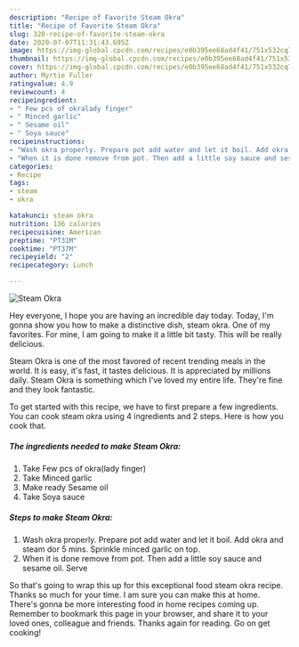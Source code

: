 ```yaml
---
description: "Recipe of Favorite Steam Okra"
title: "Recipe of Favorite Steam Okra"
slug: 320-recipe-of-favorite-steam-okra
date: 2020-07-07T11:31:43.695Z
image: https://img-global.cpcdn.com/recipes/e0b395ee68ad4f41/751x532cq70/steam-okra-recipe-main-photo.jpg
thumbnail: https://img-global.cpcdn.com/recipes/e0b395ee68ad4f41/751x532cq70/steam-okra-recipe-main-photo.jpg
cover: https://img-global.cpcdn.com/recipes/e0b395ee68ad4f41/751x532cq70/steam-okra-recipe-main-photo.jpg
author: Myrtie Fuller
ratingvalue: 4.9
reviewcount: 4
recipeingredient:
- " Few pcs of okralady finger"
- " Minced garlic"
- " Sesame oil"
- " Soya sauce"
recipeinstructions:
- "Wash okra properly. Prepare pot add water and let it boil. Add okra and steam dor 5 mins. Sprinkle minced garlic on top."
- "When it is done remove from pot. Then add a little soy sauce and sesame oil. Serve"
categories:
- Recipe
tags:
- steam
- okra

katakunci: steam okra 
nutrition: 136 calories
recipecuisine: American
preptime: "PT31M"
cooktime: "PT37M"
recipeyield: "2"
recipecategory: Lunch

---
```



![Steam Okra](https://img-global.cpcdn.com/recipes/e0b395ee68ad4f41/751x532cq70/steam-okra-recipe-main-photo.jpg)

Hey everyone, I hope you are having an incredible day today. Today, I'm gonna show you how to make a distinctive dish, steam okra. One of my favorites. For mine, I am going to make it a little bit tasty. This will be really delicious.

Steam Okra is one of the most favored of recent trending meals in the world. It is easy, it's fast, it tastes delicious. It is appreciated by millions daily. Steam Okra is something which I've loved my entire life. They're fine and they look fantastic.




To get started with this recipe, we have to first prepare a few ingredients. You can cook steam okra using 4 ingredients and 2 steps. Here is how you cook that.

<!--inarticleads1-->

##### The ingredients needed to make Steam Okra:

1. Take  Few pcs of okra(lady finger)
1. Take  Minced garlic
1. Make ready  Sesame oil
1. Take  Soya sauce




<!--inarticleads2-->

##### Steps to make Steam Okra:

1. Wash okra properly. Prepare pot add water and let it boil. Add okra and steam dor 5 mins. Sprinkle minced garlic on top.
1. When it is done remove from pot. Then add a little soy sauce and sesame oil. Serve




So that's going to wrap this up for this exceptional food steam okra recipe. Thanks so much for your time. I am sure you can make this at home. There's gonna be more interesting food in home recipes coming up. Remember to bookmark this page in your browser, and share it to your loved ones, colleague and friends. Thanks again for reading. Go on get cooking!
